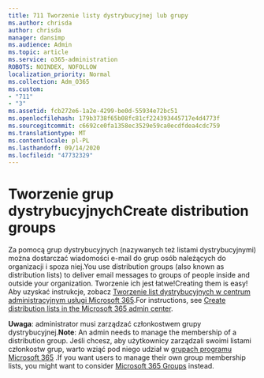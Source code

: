 ```yaml
---
title: 711 Tworzenie listy dystrybucyjnej lub grupy
ms.author: chrisda
author: chrisda
manager: dansimp
ms.audience: Admin
ms.topic: article
ms.service: o365-administration
ROBOTS: NOINDEX, NOFOLLOW
localization_priority: Normal
ms.collection: Adm_O365
ms.custom:
- "711"
- "3"
ms.assetid: fcb272e6-1a2e-4299-be0d-55934e72bc51
ms.openlocfilehash: 179b3738f65b08fc81cf224393445717e4d4773f
ms.sourcegitcommit: c6692ce0fa1358ec3529e59ca0ecdfdea4cdc759
ms.translationtype: MT
ms.contentlocale: pl-PL
ms.lasthandoff: 09/14/2020
ms.locfileid: "47732329"
---
```

# <a name="create-distribution-groups"></a><span data-ttu-id="cab6e-102">Tworzenie grup dystrybucyjnych</span><span class="sxs-lookup"><span data-stu-id="cab6e-102">Create distribution groups</span></span>

<span data-ttu-id="cab6e-103">Za pomocą grup dystrybucyjnych (nazywanych też listami dystrybucyjnymi) można dostarczać wiadomości e-mail do grup osób należących do organizacji i spoza niej.</span><span class="sxs-lookup"><span data-stu-id="cab6e-103">You use distribution groups (also known as distribution lists) to deliver email messages to groups of people inside and outside your organization.</span></span> <span data-ttu-id="cab6e-104">Tworzenie ich jest łatwe!</span><span class="sxs-lookup"><span data-stu-id="cab6e-104">Creating them is easy!</span></span> <span data-ttu-id="cab6e-105">Aby uzyskać instrukcje, zobacz [Tworzenie list dystrybucyjnych w centrum administracyjnym usługi Microsoft 365](https://docs.microsoft.com/microsoft-365/admin/setup/create-distribution-lists).</span><span class="sxs-lookup"><span data-stu-id="cab6e-105">For instructions, see [Create distribution lists in the Microsoft 365 admin center](https://docs.microsoft.com/microsoft-365/admin/setup/create-distribution-lists).</span></span>

<span data-ttu-id="cab6e-106">**Uwaga**: administrator musi zarządzać członkostwem grupy dystrybucyjnej.</span><span class="sxs-lookup"><span data-stu-id="cab6e-106">**Note**: An admin needs to manage the membership of a distribution group.</span></span> <span data-ttu-id="cab6e-107">Jeśli chcesz, aby użytkownicy zarządzali swoimi listami członkostw grup, warto wziąć pod niego udział w [grupach programu Microsoft 365](https://support.office.com/article/b565caa1-5c40-40ef-9915-60fdb2d97fa2) .</span><span class="sxs-lookup"><span data-stu-id="cab6e-107">If you want users to manage their own group membership lists, you might want to consider [Microsoft 365 Groups](https://support.office.com/article/b565caa1-5c40-40ef-9915-60fdb2d97fa2) instead.</span></span>
